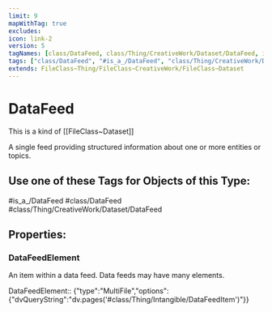 ```yaml
---
limit: 9
mapWithTag: true
excludes:
icon: link-2
version: 5
tagNames: [class/DataFeed, class/Thing/CreativeWork/Dataset/DataFeed, is_a_/DataFeed, schema-org/DataFeed]
tags: ["class/DataFeed", "#is_a_/DataFeed", "class/Thing/CreativeWork/Dataset/DataFeed"]
extends: FileClass~Thing/FileClass~CreativeWork/FileClass~Dataset
---
```


# DataFeed
This is a kind of [[FileClass~Dataset]]

A single feed providing structured information about one or more entities or topics.


## Use one of these Tags for Objects of this Type:

#is_a_/DataFeed
#class/DataFeed
#class/Thing/CreativeWork/Dataset/DataFeed

## Properties:

### DataFeedElement
An item within a data feed. Data feeds may have many elements.

DataFeedElement:: {"type":"MultiFile","options":{"dvQueryString":"dv.pages('#class/Thing/Intangible/DataFeedItem')"}}


